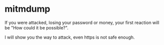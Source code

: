 # mitmdump

If you were attacked, losing your password or money, your first reaction will be "How could it be possible?".

I will show you the way to attack, even https is not safe enough.

